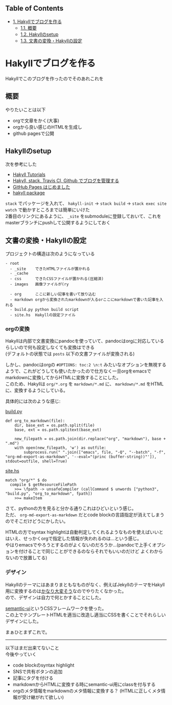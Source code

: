 <div id="table-of-contents">
<h2>Table of Contents</h2>
<div id="text-table-of-contents">
<ul>
<li><a href="#sec-1">1. Hakyllでブログを作る</a>
<ul>
<li><a href="#sec-1-1">1.1. 概要</a></li>
<li><a href="#sec-1-2">1.2. Hakyllのsetup</a></li>
<li><a href="#sec-1-3">1.3. 文書の変換・Hakyllの設定</a></li>
</ul>
</li>
</ul>
</div>
</div>


# Hakyllでブログを作る<a id="sec-1" name="sec-1"></a>

Hakyllでこのブログを作ったのでそのあれこれを  

## 概要<a id="sec-1-1" name="sec-1-1"></a>

やりたいことは以下  

-   orgで文章をかく(大事)
-   orgから良い感じのHTMLを生成し
-   github pagesで公開

## Hakyllのsetup<a id="sec-1-2" name="sec-1-2"></a>

次を参考にした  

-   [Hakyll Tutorials](https://jaspervdj.be/hakyll/tutorials.html)
-   [Hakyll, stack, Travis CI, Github でブログを管理する](http://335g.github.io/posts/2015-08-09-hakyll_travis.html)
-   [GitHub Pages はじめました](https://matsubara0507.github.io/posts/2016-07-07-started-github-pages.html)
-   [hakyll package](https://hackage.haskell.org/package/hakyll-4.9.8.0)

`stack` でパッケージを入れて、 `hakyll-init` → `stack build` → `stack exec site watch` で動かすところまでは簡単にいけた  
2番目のリンクにあるように、 `_site` をsubmoduleに登録しておいて、これをmasterブランチにpushして公開するようにしておく  

## 文書の変換・Hakyllの設定<a id="sec-1-3" name="sec-1-3"></a>

プロジェクトの構造は次のようになっている  

    - root
      - _site    できたHTMLファイルが置かれる
      - _cache
      - css      できたCSSファイルが置かれる(圧縮済)
      - images   画像ファイルが(ry
    
      - org      ここに新しい記事を書いて放り込む
      - markdown orgから変換されたmarkdownが入るorここにmarkdownで書いた記事を入れる
      - build.py python build script
      - site.hs  Hakyllの設定ファイル

### orgの変換<a id="sec-1-3-1" name="sec-1-3-1"></a>

Hakyllは内部で文書変換にpandocを使っていて、pandocはorgに対応しているらしいので何も設定しなくても変換はできる  
(デフォルトの状態では `posts` 以下の文書ファイルが変換される)  

しかし、pandocはorgの `#OPTIONS: toc:2 \n:t` みたいなオプションを無視するようで、これがどうしても使いたかったので仕方なく一旦orgをemacsでmarkdownに変換してからHTMLに変換することにした。  
このため、Hakyllは `org/*.org` を `markdown/*.md` に、 `markdown/*.md` をHTMLに、変換するようにしている。  

具体的には次のような感じ:  

[build.py](https://github.com/myuon/myuon.github.io/blob/source/blog/build.py)  

    def org_to_markdown(file):
        dir, base_ext = os.path.split(file)
        base, ext = os.path.splitext(base_ext)
    
        new_filepath = os.path.join(dir.replace("org", "markdown"), base + ".md")
        with open(new_filepath, 'w') as outfile:
            subprocess.run(" ".join(["emacs", file, "-Q", "--batch", "-f", "org-md-export-as-markdown", '--eval="(princ (buffer-string))"']), stdout=outfile, shell=True)

[site.hs](https://github.com/myuon/myuon.github.io/blob/source/blog/site.hs)  

    match "org/*" $ do
      compile $ getResourceFilePath
        >>= \fpath -> unsafeCompiler (callCommand $ unwords ["python3", "build.py", "org_to_markdown", fpath])
        >>= makeItem

さて、pythonの方を見ると分かる通りこれはひどいという感じ。  
ただ、 `org-md-export-as-markdown` だとcode blockの言語指定が消えてしまうのでそこだけどうにかしたい。  

HTMLの方でsyntax highlightは自動判定してくれるようなものを使えばいいとはいえ、せっかくorgで指定した情報が失われるのは…という感じ。  
やはりemacsでやろうとするのがよくないのだろうか…(pandocで上手くオプションを付けることで同じことができるのならそれでもいいのだけど よくわからないので放置してる)  

### デザイン<a id="sec-1-3-2" name="sec-1-3-2"></a>

Hakyllのテーマにはあまりまともなものがなく、例えばJekyllのテーマをHakyll用に変換するのは[かなり大変そう](https://matsubara0507.github.io/posts/2016-10-24-changed-design.html)なのでやりたくなかった。  
ので、デザインは自力で何とかすることにした。  

[semantic-ui](https://semantic-ui.com/)というCSSフレームワークを使った。  
この上でテンプレートHTMLを適当に改造し適当にCSSを書くことでそれらしいデザインにした。  

まぁひとまずこれで。  


-   - -

以下はまだ出来てないこと  
今後やっていく  

-   code blockのsyntax highlight
-   SNSで共有ボタンの追加
-   記事にタグを付ける
-   markdownからHTMLに変換する時にsemantic-ui用にclassを付与する
-   orgのメタ情報をmarkdownのメタ情報に変換する？ (HTMLに正しくメタ情報が受け継がれて欲しい)